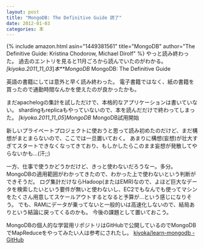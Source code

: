 ```yaml
---
layout: post
title: "MongoDB: The Definitive Guide 読了"
date: 2012-01-03
categories: 本
---
```

{% include amazon.html asin="1449381561" title="MongoDB" author="The Definitive Guide: Kristina Chodorow, Michael Dirolf" %}
やっと読み終わった。
過去のエントリを見ると11月ごろから読んでいたのがわかる。
 *[kiyoka.2011_11_03*]*本**MongoDB* MongoDB: The Definitive Guide

英語の書籍にしては意外と早く読み終わった。
電子書籍ではなく、紙の書籍を買ったので通勤時間なんかを使えたのが良かったかも。

まだapachelogの集計を試しただけで、本格的なアプリケーションは書いていない。
shardingもreplicaもやっていないので、本を読んだだけで終わってしまった。
 *[kiyoka.2011_11_05*]*MongoDB* MongoDB試用開始

新しいプライベートプロジェクトに使おうと思って読み初めたのだけど、まだ構想がまとまらないので、ここでは一旦置いておく。
あまりに構想(妄想)が壮大すぎてスタートできなくなってきており、もしかしたらこのまま妄想が発散してやらないかも…(汗;;)

一方、仕事で使うかどうかだけど、きっと使わないだろうなー。多分。
MongoDBの適用範囲がわかってきたので、わかった上で使わないという判断ができそうだ。
ログ集計だけならHadoop(またはEMR)なので、よほど巨大なデータを検索したいという要件が無いと使わないし、EC2でもなんでも使ってマシンをたくさん用意してスケールアウトするとなると予算が…という感じになりそう。
でも、RAMにデータが乗ってないと一般的いは高速化しないので、結局ありという結論に戻ってくるのかも。
今後の課題として置いておこう。

MongoDBの個人的な学習用リポジトリはGitHubで公開しているのでMongoDBでMapReduceをやってみたい人は参考にされたし。
 [kiyoka/learn-mongodb -GitHub](http://github.com/kiyoka/learn-mongodb)
